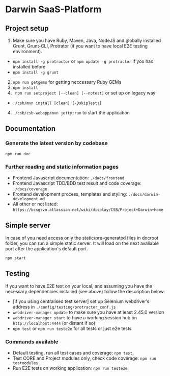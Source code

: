 Darwin SaaS-Platform
====================

## Project setup

1. Make sure you have Ruby, Maven, Java, NodeJS and globally installed Grunt, Grunt-CLI, Protrator (if you want to have local E2E testing environment). 
 - ` npm install -g protractor ` or ` npm update -g protractor ` if you had installed before
 - ` npm install -g grunt `
2. ` npm run getgems ` for getting neccessary Ruby GEMs
2. ` npm install `
3. ` npm run setproject [--clean] [--notest]` or set up on legacy way
 - ` ./csb/mvn install [clean] [-DskipTests] `
4. ` ./csb/csb-webapp/mvn jetty:run ` to start the application

## Documentation

### Generate the latest version by codebase

` npm run doc `

### Further reading and static information pages

- Frontend Javascript documentation: ` ./docs/frontend `
- Frontend Javascript TDD/BDD test result and code coverage: ` ./docs/coverage `
- Frontend development process, templates and styling: ` ./docs/darwin-development.md `
- All other or not listed: ` https://bcsgsvn.atlassian.net/wiki/display/CSB/Project+Darwin+Home `

## Simple server

In case of you need access only the static/pre-generated files in docroot folder, you can run a simple static server.
It will load on the next avaliable port after the application's default port.

` npm start ` 

## Testing

If you want to have E2E test on your local, and assuming you have the necessary dependencies installed (see above) follow the description below:

- [if you using centralised test server] set up Selenium webdriver’s address in `./config/testing/protractor_conf.js`
- `webdriver-manager update` to make sure you have at least 2.45.0 version
- `webdriver-manager start` to have a working session hub on ` http://localhost:4444 ` (or distant if so)
- `npm test` or `npm run teste2e` for all tests or just e2e tests

### Commands available

- Default testing, run all test cases and coverage: ` npm test `,
- Test CORE and Project modules only, check code coverage: ` npm run testmodules `
- Run E2E tests on working application: ` npm run teste2e `
